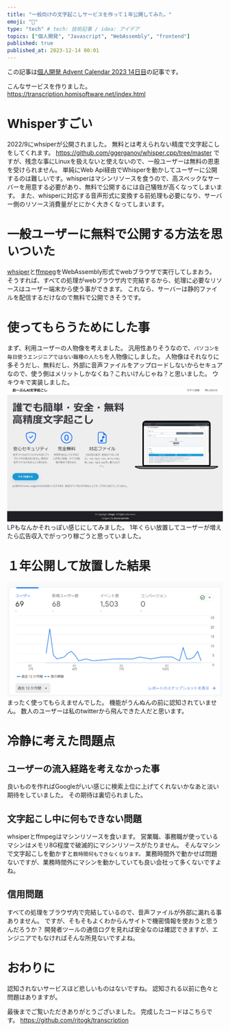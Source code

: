 ```yaml
---
title: "一般向けの文字起こしサービスを作って１年公開してみた。"
emoji: "🤖"
type: "tech" # tech: 技術記事 / idea: アイデア
topics: ["個人開発", "Javascript", "WebAssembly", "frontend"]
published: true
published_at: 2023-12-14 00:01
---
```


この記事は[個人開発 Advent Calendar 2023 14日目](https://qiita.com/advent-calendar/2023/personal-developement)の記事です。

こんなサービスを作りました。
https://transcription.homisoftware.net/index.html

# Whisperすごい

2022/9にwhsiperが公開されました。
無料とは考えられない精度で文字起こしをしてくれます。
https://github.com/ggerganov/whisper.cpp/tree/master
ですが、残念な事にLinuxを扱えないと使えないので、一般ユーザーは無料の恩恵を受けられません。
単純にWeb Api経由でWhisperを動かしてユーザーに公開するのは難しいです。whisperはマシンリソースを食うので、高スペックなサーバーを用意する必要があり、無料で公開するには自己犠牲が高くなってしまいます。
また、whisperに対応する音声形式に変換する前処理も必要になり、サーバー側のリソース消費量がとにかく大きくなってしまいます。

# 一般ユーザーに無料で公開する方法を思いついた

[whsiper](https://github.com/ggerganov/whisper.cpp/tree/master/examples/whisper.wasm)と[ffmpeg](https://github.com/ffmpegwasm/ffmpeg.wasm)をWebAssembly形式でwebブラウザで実行してしまおう。
そうすれば、すべての処理がwebブラウザ内で完結するから、処理に必要なリソースはユーザー端末から使う事ができます。
これなら、サーバーは静的ファイルを配信するだけなので無料で公開できそうです。

# 使ってもらうためにした事

まず、利用ユーザーの人物像を考えました。
汎用性ありそうなので、`パソコンを毎日使うエンジニアではない職種の人たち`を人物像にしました。
人物像はそれなりに多そうだし、無料だし、外部に音声ファイルをアップロードしないからセキュアなので、使う側はメリットしかなくね？これいけんじゃね？と思いました。
ウキウキで実装しました。
![](/images/9ea769ab12f310/1.png)
LPもなんかそれっぽい感じにしてみました。
1年くらい放置してユーザーが増えたら広告収入でがっつり稼ごうと思っていました。

# １年公開して放置した結果

![](/images/9ea769ab12f310/2.png)
まったく使ってもらえませんでした。
機能がうんぬんの前に認知されていません。
数人のユーザーは私のtwitterから飛んできた人だと思います。

# 冷静に考えた問題点

## ユーザーの流入経路を考えなかった事

良いものを作ればGoogleがいい感じに検索上位に上げてくれないかなあと淡い期待をしていました。
その期待は裏切られました。

## 文字起こし中に何もできない問題

whsiperとffmpegはマシンリソースを食います。
営業職、事務職が使っているマシンはメモリ8G程度で破滅的にマシンリソースがたりません。
そんなマシンで文字起こしを動かすと`数時間何もできなくなります。`
業務時間外で動かせば問題ないですが、業務時間外にマシンを動かしていても良い会社って多くないですよね。

## 信用問題

すべての処理をブラウザ内で完結しているので、音声ファイルが外部に漏れる事ありません。
ですが、そもそもよくわからんサイトで機密情報を使おうと思うんだろうか？
開発者ツールの通信ログを見れば安全なのは確認できますが、エンジニアでもなければそんな所見ないですよね。

# おわりに

認知されないサービスほど悲しいものはないですね。
認知される以前に色々と問題はありますが。

最後までご覧いただきありがとうございました。
完成したコードはこちらです。
https://github.com/ritogk/transcription
